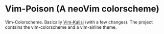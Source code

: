 # Vim-Poison (A neoVim colorscheme)
Vim-Colorscheme. Basically [Vim-Kalisi](https://github.com/freeo/vim-kalisi) (with a few changes). The project contains the vim-colorscheme and a vim-airline theme.
